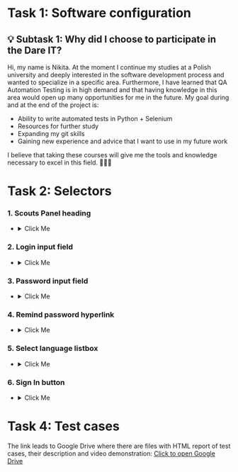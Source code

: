 #  Task 1: Software configuration 
## 💡 Subtask 1: Why did I choose to participate in the Dare IT?
Hi, my name is Nikita. At the moment I continue my studies at a Polish university and deeply interested in the software development process and wanted to specialize in a specific area. Furthermore, I have learned that QA Automation Testing is in high demand and that having knowledge in this area would open up many opportunities for me in the future. My goal during and at the end of the project is:
* Ability to write automated tests in Python + Selenium
* Resources for further study
* Expanding my git skills
* Gaining new experience and advice that I want to use in my future work

I believe that taking these courses will give me the tools and knowledge necessary to excel in this field. 👨🏻‍💻

#  Task 2: Selectors

### 1. Scouts Panel heading
- <details>
  <summary>Click Me</summary>
  <p>
  
  ```python
  //*[@id='__next']/form/div/div[1]/h5
  ```
  ```python
  //*[contains(@class, 'MuiTypography-root MuiTypography-h5')]
  ```
  ```python
  /html/body/div/form/div/div[1]/h5
  ```
  </p>
</details>

### 2. Login input field 
- <details>
  <summary>Click Me</summary>
  <p>
  
  ```python
  //*[@id='login']
  ```
  ```python
  //*[@name='login']
  ```
  ```python
  /html/body/div/form/div/div[1]/div[1]/div/input
  ```
  </p>
</details>

### 3. Password input field 
- <details>
  <summary>Click Me</summary>
  <p>
  
  ```python
  //*[@id='password']
  ```
  ```python
  //*[@name='password']
  ```
  ```python
  /html/body/div/form/div/div[1]/div[2]/div/input
  ```
  </p>
</details>
   
### 4. Remind password hyperlink
- <details>
  <summary>Click Me</summary>
  <p>
  
  ```python
  //*[@id='__next']/form/div/div[1]/a
  ```
  ```python
  //*[contains(@class, 'MuiTypography-root MuiLink')]
  ```
  ```python
  /html/body/div/form/div/div[1]/a
  ```
  </p>
</details>
 
### 5. Select language listbox
- <details>
  <summary>Click Me</summary>
  <p>
  
  ```python
  //*[@id='__next']/form/div/div[2]/div/div
  ```
  ```python
  //*[contains(@class, 'MuiSelect-root MuiSelect')]
  ```
  ```python
  /html/body/div/form/div/div[2]/div/div
  ```
  </p>
</details>
 
### 6. Sign In button
- <details>
  <summary>Click Me</summary>
  <p>
  
  ```python
  //*[@id='__next']/form/div/div[2]/button
  ```
  ```python
  //*[contains(@class, 'MuiButtonBase-root MuiButton-root')]
  ```
  ```python
  /html/body/div/form/div/div[2]/button
  ```
  </p>
</details>

# Task 4: Test cases
The link  leads to Google Drive where there are files with HTML report of test cases, their description and video demonstration: [Click to open Google Drive](https://drive.google.com/drive/folders/1YWM_Fl9kCJ8-IZAHBiLpKSkHNKV67gdn?usp=share_link)
